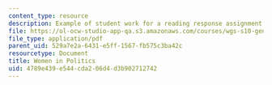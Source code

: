 ```yaml
---
content_type: resource
description: Example of student work for a reading response assignment.
file: https://ol-ocw-studio-app-qa.s3.amazonaws.com/courses/wgs-s10-gender-power-leadership-and-the-workplace-spring-2014/4789e439e544cda206d4d3b902712742_MITWGS_S10S14_pres_women2.pdf
file_type: application/pdf
parent_uid: 529a7e2a-6431-e5ff-1567-fb575c3ba42c
resourcetype: Document
title: Women in Politics
uid: 4789e439-e544-cda2-06d4-d3b902712742
---
```

